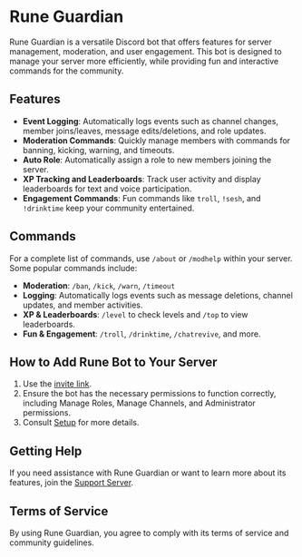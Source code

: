 # Rune Guardian

Rune Guardian is a versatile Discord bot that offers features for server management, moderation, and user engagement. This bot is designed to manage your server more efficiently, while providing fun and interactive commands for the community.

## Features
- **Event Logging**: Automatically logs events such as channel changes, member joins/leaves, message edits/deletions, and role updates.
- **Moderation Commands**: Quickly manage members with commands for banning, kicking, warning, and timeouts.
- **Auto Role**: Automatically assign a role to new members joining the server.
- **XP Tracking and Leaderboards**: Track user activity and display leaderboards for text and voice participation.
- **Engagement Commands**: Fun commands like `troll`, `!sesh`, and `!drinktime` keep your community entertained.

## Commands
For a complete list of commands, use `/about` or `/modhelp` within your server. Some popular commands include:
- **Moderation**: `/ban`, `/kick`, `/warn`, `/timeout`
- **Logging**: Automatically logs events such as message deletions, channel updates, and member activities.
- **XP & Leaderboards**: `/level` to check levels and `/top` to view leaderboards.
- **Fun & Engagement**: `/troll`, `/drinktime`, `/chatrevive`, and more.

## How to Add Rune Bot to Your Server
1. Use the [invite link](https://discord.com/oauth2/authorize?client_id=1285116010822893579).
2. Ensure the bot has the necessary permissions to function correctly, including Manage Roles, Manage Channels, and Administrator permissions.
3. Consult [Setup]() for more details.

## Getting Help
If you need assistance with Rune Guardian or want to learn more about its features, join the [Support Server](https://discord.gg/422p3anb3T).

## Terms of Service
By using Rune Guardian, you agree to comply with its terms of service and community guidelines.


